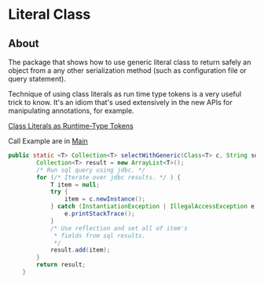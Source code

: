 # Literal Class


## About

The package that shows how to use generic literal class to return safely an object from a any other serialization method
(such as configuration file or query statement).

Technique of using class literals as run time type tokens is a very useful trick to know. It's an idiom that's used extensively in the new APIs for manipulating annotations, for example.

[Class Literals as Runtime-Type Tokens](https://docs.oracle.com/javase/tutorial/extra/generics/literals.html)

Call Example are in [Main](Main.java)

```java
public static <T> Collection<T> selectWithGeneric(Class<T> c, String sqlStatement) {
        Collection<T> result = new ArrayList<T>();
        /* Run sql query using jdbc. */
        for (/* Iterate over jdbc results. */ ) {
            T item = null;
            try {
                item = c.newInstance();
            } catch (InstantiationException | IllegalAccessException e) {
                e.printStackTrace();
            }
            /* Use reflection and set all of item's
             * fields from sql results.
             */
            result.add(item);
        }
        return result;
    }
```
